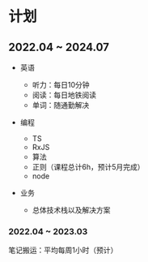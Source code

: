 # 计划

## 2022.04 ~ 2024.07

- 英语
  - 听力：每日10分钟
  - 阅读：每日地铁阅读
  - 单词：随通勤解决

- 编程
  - TS
  - RxJS
  - 算法
  - 正则（课程总计6h，预计5月完成）
  - node

- 业务
  - 总体技术栈以及解决方案

### 2022.04 ~ 2023.03

笔记搬运：平均每周1小时（预计）
